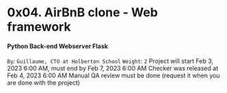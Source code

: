 # 0x04. AirBnB clone - Web framework
#### Python Back-end  Webserver Flask

 `By`: `Guillaume, CTO at Holberton School`
 `Weight`: `2`
 Project will start Feb 3, 2023 6:00 AM, must end by Feb 7, 2023 6:00 AM
 Checker was released at Feb 4, 2023 6:00 AM
 Manual QA review must be done (request it when you are done with the project)
